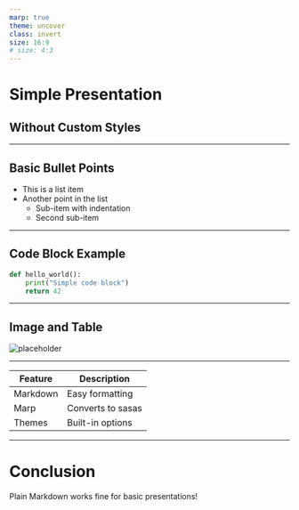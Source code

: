 ```yaml
---
marp: true
theme: uncover
class: invert
size: 16:9
# size: 4:3
---
```


<!-- ![bg sepia:13% contrast:46% brightness:0.23](image.webp) -->
# Simple Presentation
## Without Custom Styles

---

<!-- ![bg sepia:13% contrast:46% brightness:0.23](image.webp) -->
## Basic Bullet Points
- This is a list item
- Another point in the list
  - Sub-item with indentation
  - Second sub-item

---

<!-- ![bg sepia:13% contrast:46% brightness:0.23](image.webp) -->
## Code Block Example
```python
def hello_world():
    print("Simple code block")
    return 42
```

---

<!-- ![bg sepia:13% contrast:46% brightness:0.23](image.webp) -->
## Image and Table
![placeholder](https://picsum.photos/400/300)

---

<!-- ![bg sepia:13% contrast:46% brightness:0.23](image.webp) -->
| Feature | Description |
|---------|-------------|
| Markdown | Easy formatting |
| Marp | Converts to sasas |
| Themes | Built-in options |

---

<!-- ![bg sepia:13% contrast:46% brightness:0.23](image.webp) -->
# Conclusion
Plain Markdown works fine for basic presentations!
